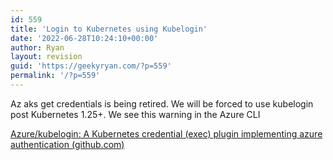 ```yaml
---
id: 559
title: 'Login to Kubernetes using Kubelogin'
date: '2022-06-28T10:24:10+00:00'
author: Ryan
layout: revision
guid: 'https://geekyryan.com/?p=559'
permalink: '/?p=559'
---
```


Az aks get credentials is being retired. We will be forced to use kubelogin post Kubernetes 1.25+. We see this warning in the Azure CLI

[Azure/kubelogin: A Kubernetes credential (exec) plugin implementing azure authentication (github.com)](https://github.com/Azure/kubelogin)
